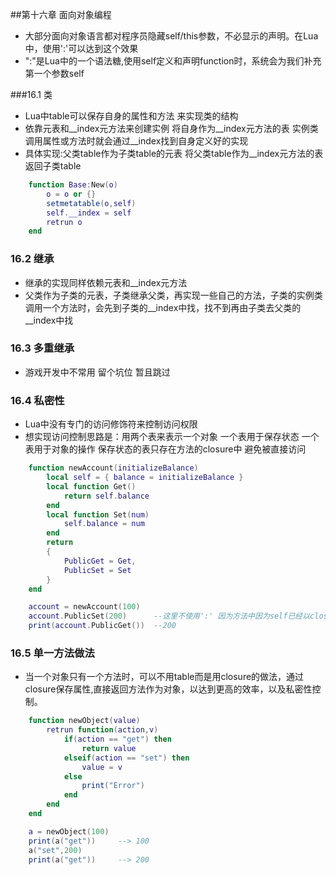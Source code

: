 ##第十六章 面向对象编程
- 大部分面向对象语言都对程序员隐藏self/this参数，不必显示的声明。在Lua中，使用':'可以达到这个效果
- ":"是Lua中的一个语法糖,使用self定义和声明function时，系统会为我们补充第一个参数self  

###16.1 类
- Lua中table可以保存自身的属性和方法 来实现类的结构
- 依靠元表和\__index元方法来创建实例 将自身作为\__index元方法的表 实例类调用属性或方法时就会通过\__index找到自身定义好的实现
- 具体实现:父类table作为子类table的元表 将父类table作为__index元方法的表返回子类table  

~~~lua
	function Base:New(o)
		o = o or {}
		setmetatable(o,self)
		self.__index = self
		retrun o
	end
~~~
### 16.2 继承
- 继承的实现同样依赖元表和__index元方法
- 父类作为子类的元表，子类继承父类，再实现一些自己的方法，子类的实例类调用一个方法时，会先到子类的\__index中找，找不到再由子类去父类的\__index中找  

### 16.3 多重继承
- 游戏开发中不常用 留个坑位 暂且跳过

### 16.4 私密性
- Lua中没有专门的访问修饰符来控制访问权限
- 想实现访问控制思路是：用两个表来表示一个对象 一个表用于保存状态 一个表用于对象的操作 保存状态的表只存在方法的closure中 避免被直接访问  

~~~lua
	function newAccount(initializeBalance)
		local self = { balance = initializeBalance }
		local function Get()
			return self.balance
		end
		local function Set(num)
			self.balance = num
		end	
		return 
		{
			PublicGet = Get,
			PublicSet = Set
		}
	end

	account = newAccount(100)
	account.PublicSet(200)		--这里不使用':' 因为方法中因为self已经以closure的形式保存在方法中了
	print(account.PublicGet())	--200
~~~

### 16.5 单一方法做法
- 当一个对象只有一个方法时，可以不用table而是用closure的做法，通过closure保存属性,直接返回方法作为对象，以达到更高的效率，以及私密性控制。  

~~~lua
	function newObject(value)
		retrun function(action,v)
			if(action == "get") then
				return value			
			elseif(action == "set") then
				value = v
			else
				print("Error")
			end
		end
	end

	a = newObject(100)
	print(a("get"))		--> 100
	a("set",200)		
	print(a("get"))		--> 200
~~~

